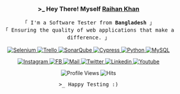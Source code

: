 <!-- Title -->
<h3 align="center">
    >_ Hey There! Myself
    <b><a target="_blank" href="https://raih9k.github.io/">Raihan Khan</a></b>
</h3>

<p align="center">
    <!-- Intro -->
    <samp>
        「 I'm a Software Tester from <b>Bangladesh</b> 」
        <br>
        「 Ensuring the quality of web applications that make a difference. 」
        <br><br>
    </samp>
    <!-- Technologies -->
    <a href="https://github.com/k-raihan?tab=repositories" target="_blank">
        <img alt="Selenium" src="https://img.shields.io/badge/-Selenium-white?style=flat-square&logo=selenium&logoColor=green">
    </a>
    <a href="https://github.com/k-raihan?tab=repositories" target="_blank">
        <img alt="Trello" src="https://img.shields.io/badge/-Trello-10172a?style=flat-square&logo=Trello&logoColor=007AC0">
    </a>
    <a href="https://github.com/k-raihan?tab=repositories" target="_blank">
        <img alt="SonarQube" src="https://img.shields.io/badge/-SonarQube-white?style=flat-square&logo=SonarQube&logoColor=37bcf8">
    </a>
    <a href="https://github.com/k-raihan?tab=repositories" target="_blank">
        <img alt="Cypress" src="https://img.shields.io/badge/-Cypress-10172a?style=flat-square&logo=Cypress&logoColor=white">
    </a>
    <a href="https://github.com/k-raihan?tab=repositories" target="_blank">
        <img alt="Python" src="https://img.shields.io/badge/-Python-10172a?style=flat-square&logo=Python&logoColor=FFD43B">
    </a>
    <a href="https://github.com/k-raihan?tab=repositories" target="_blank">
        <img alt="MySQL" src="https://img.shields.io/badge/-MySql-10172a?style=flat-square&logo=Mysql&logoColor=white">
    </a>
</p>

<p align="center">
    <!-- Social Links -->
    <a href="https://www.instagram.com/k.raiyan____/" target="_blank">
        <img alt="Instagram" src="https://img.shields.io/badge/-Insta-EA4335?style=flat-square&logo=instagram&logoColor=white">
    </a>
    <a href="https://www.facebook.com/Raih9K" target="_blank">
        <img alt="FB" src="https://img.shields.io/badge/-facebook-3b5998?style=flat-square&logo=Facebook&logoColor=white">
    </a>
    <a href="mailto:typetork@gmail.com" target="_blank">
        <img alt="Mail" src="https://img.shields.io/badge/-Mail-EA4335?style=flat-square&logo=Gmail&logoColor=white">
    </a>
    <a href="https://twitter.com/Raih9K" target="_blank">
        <img alt="Twitter" src="https://img.shields.io/badge/-Twitter-1c9bef?style=flat-square&logo=Twitter&logoColor=white">
    </a>
    <a href="https://www.linkedin.com/in/khan-raihan/" target="_blank">
        <img alt="Linkedin" src="https://img.shields.io/badge/-Linkedin-0A66C2?style=flat-square&logo=Linkedin&logoColor=white">
    </a>
    <a href="https://www.youtube.com/c/Raih9K" target="_blank">
        <img alt="Youtube" src="https://img.shields.io/badge/-Youtube-FF0000?style=flat-square&logo=Youtube&logoColor=white">
    </a>
</p>

<p align="center">
    <img src="https://komarev.com/ghpvc/?username=k-raihan&style=flat&color=orange&label=PROFILE+VIEWS" alt="Profile Views">
    <img src="https://hits.seeyoufarm.com/api/count/incr/badge.svg?url=https%3A%2F%2Fgithub.com%2Fk-raihan&count_bg=%2379C83D&title_bg=%23555555&icon=mediafire.svg&icon_color=%23E7E7E7&title=HITS&edge_flat=false" alt="Hits">
</p>


<!-- Footer -->
<div align="center">
    <samp>>_ Happy Testing :)</samp>
</div>
